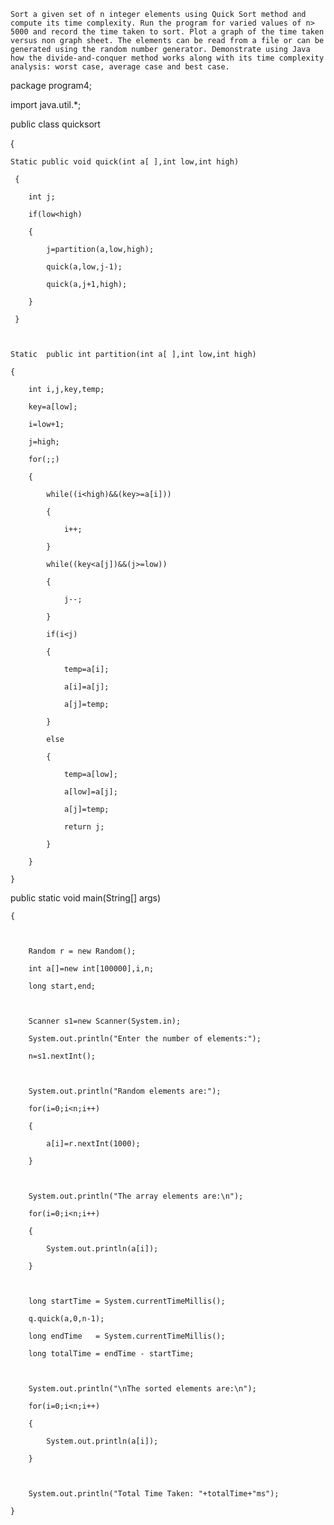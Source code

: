 	Sort a given set of n integer elements using Quick Sort method and compute its time complexity. Run the program for varied values of n> 5000 and record the time taken to sort. Plot a graph of the time taken versus non graph sheet. The elements can be read from a file or can be generated using the random number generator. Demonstrate using Java how the divide-and-conquer method works along with its time complexity analysis: worst case, average case and best case. 



package program4;



import java.util.*;

public class quicksort 

{



	Static public void quick(int a[ ],int low,int high)

	 {

	    int j;

	    if(low<high)

	    {

	    	j=partition(a,low,high);

	    	quick(a,low,j-1);

	    	quick(a,j+1,high);

	    }

	 }



	Static  public int partition(int a[ ],int low,int high)

	{

		int i,j,key,temp;

		key=a[low];

		i=low+1;

		j=high;

		for(;;)

		{

			while((i<high)&&(key>=a[i]))

			{

				i++;

			}

			while((key<a[j])&&(j>=low))

			{

				j--;

			}

			if(i<j)

			{

				temp=a[i];

				a[i]=a[j];

				a[j]=temp;

			}

			else

			{

				temp=a[low];

				a[low]=a[j];

				a[j]=temp;

				return j;

			}

		}

	}
 public static void main(String[] args) 

	{

		

	    Random r = new Random();

	    int a[]=new int[100000],i,n;

	    long start,end;

	

	    Scanner s1=new Scanner(System.in);

	    System.out.println("Enter the number of elements:");

	    n=s1.nextInt();



	    System.out.println("Random elements are:");

	    for(i=0;i<n;i++)

	    {

	    	a[i]=r.nextInt(1000);	

	    }

	       

	    System.out.println("The array elements are:\n");

	    for(i=0;i<n;i++)

	    {

	    	System.out.println(a[i]);

	    }

	

	    long startTime = System.currentTimeMillis();

	    q.quick(a,0,n-1);

	    long endTime   = System.currentTimeMillis();

	    long totalTime = endTime - startTime;



	    System.out.println("\nThe sorted elements are:\n");

	    for(i=0;i<n;i++)

	    {

	    	System.out.println(a[i]);

	    }

	

	    System.out.println("Total Time Taken: "+totalTime+"ms");        

	}


